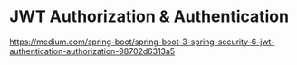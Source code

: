 # JWT Authorization & Authentication
https://medium.com/spring-boot/spring-boot-3-spring-security-6-jwt-authentication-authorization-98702d6313a5
